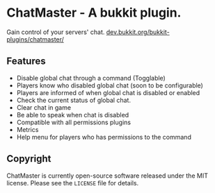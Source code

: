 ChatMaster - A bukkit plugin.
==========
Gain control of your servers' chat. [dev.bukkit.org/bukkit-plugins/chatmaster/](dev.bukkit.org/bukkit-plugins/chatmaster/)

Features
----------
* Disable global chat through a command (Togglable)
* Players know who disabled global chat (soon to be configurable)
* Players are informed of when global chat is disabled or enabled
* Check the current status of global chat.
* Clear chat in game
* Be able to speak when chat is disabled
* Compatible with all permissions plugins
* Metrics
* Help menu for players who has permissions to the command

Copyright
------------
ChatMaster is currently open-source software released under the MIT license. Please see the `LICENSE` file for details.
